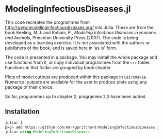 # ModelingInfectiousDiseases.jl

This code recreates the programmes from http://www.modelinginfectiousdiseases.org/ into Julia. These are from the book Keeling, M.J. and Rohani, P., *Modeling Infectious Diseases in Humans and Animals*, Princeton University Press (2007). The code is being developed as a learning exercise. It is not associated with the authors or publishers of the book, and is saved here in 'as is' form.

The code is presented in a package. You may install the whole package and use functions from it, or copy individual programmes from the `src` folder. Functions in that folder are grouped by book chapter.  

Plots of model outputs are produced within this package in `CairoMakie`. Numerical outputs are available for the user to produce plots using any package of their choice. 

So far, programmes up to chapter 2, programme 2.3 have been added.

## Installation 
``` julia 
julia> ]
pkg> add https://github.com/markgpritchard/ModelingInfectiousDiseases.jl
julia> using ModelingInfectiousDiseases
```
